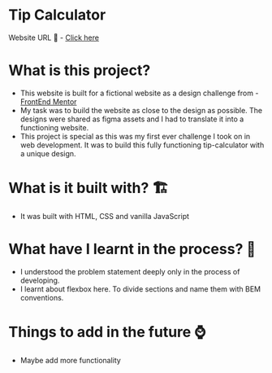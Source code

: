# Tip Calculator

Website URL 🚀 -  [Click here](https://regina-sherlin.github.io/jazz_sky/)


# What is this project? 
  * This website is built for a fictional website as a design challenge from - [FrontEnd Mentor](https://www.frontendmentor.io/challenges/sunnyside-agency-landing-page-7yVs3B6ef)
  * My task was to build the website as close to the design as possible. The designs were shared as figma assets and I had to translate it into a functioning website.
  * This project is special as this was my first ever challenge I took on in web development. It was to build this fully functioning tip-calculator with a unique design.
  
# What is it built with? 🏗️
  * It was built with HTML, CSS and vanilla JavaScript
 
# What have I learnt in the process? 🤸
  * I understood the problem statement deeply only in the process of developing.
  * I learnt about flexbox here. To divide sections and name them with BEM conventions.
 
 # Things to add in the future ⌚
 * Maybe add more functionality
